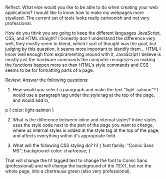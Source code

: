 Reflect: What else would you like to be able to do when creating your web
applications?
I would like to know how to make my webpages more styalized. The current
set of tools looks really cartoonish and not very professional.

How do you think you are going to keep the different languages
JavaScript, CSS, and HTML straight?
I honestly don't understand the difference very well, they mostly seem to
blend, which I sort of thought was the goal, but judging by this question,
it seems more important to identify them... HTML I know well enough from
expiramenting around with it, JavaScript I believe is mostly just the hardware
commands the computer recognizes as making the functions happen more so than
HTML's style commands and CSS seems to be for formatting parts of a page.

Review: Answer the following questions:
1. How would you select a paragraph and make the text "light-salmon"?
I would use a paragraph tag under the style tag at the top of the page,
and would add in,

 p {
   color: light-salmon
 }

2. What is the difference between inline and
  internal styles?
Inline styles uses the style code next to the part of the page you want to change,
where as internal styles is added at the style tag at the top of the page,
and affects everything within it's appropriate field.

3. What will the following CSS styling do?
  h1 {
    font family: "Comic Sans MS";
    background-color: chartreuse;
  }

That will change the h1 tagged text to change the font to Comic Sans (professional)
and will change the background of the TEXT, but not the whole page, into a
chartreuse green (also very professional).
